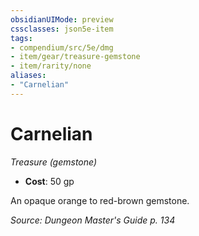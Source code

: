 ```yaml
---
obsidianUIMode: preview
cssclasses: json5e-item
tags:
- compendium/src/5e/dmg
- item/gear/treasure-gemstone
- item/rarity/none
aliases: 
- "Carnelian"
---
```

# Carnelian
*Treasure (gemstone)*  

- **Cost**: 50 gp

An opaque orange to red-brown gemstone.

*Source: Dungeon Master's Guide p. 134*